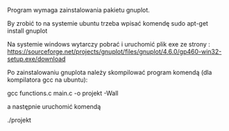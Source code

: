 

Program wymaga zainstalowania pakietu gnuplot. 

By zrobić to na systemie ubuntu trzeba wpisać komendę 
sudo apt-get install gnuplot

Na systemie windows wytarczy pobrać i uruchomić plik exe ze strony :
https://sourceforge.net/projects/gnuplot/files/gnuplot/4.6.0/gp460-win32-setup.exe/download

Po zainstalowaniu gnuplota należy skompilować program komendą (dla kompilatora gcc na ubuntu):

gcc functions.c main.c -o projekt -Wall

a następnie uruchomić komendą

./projekt
